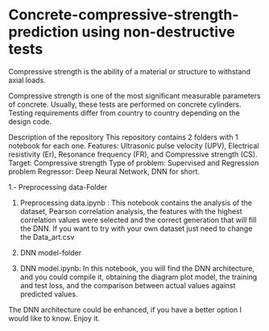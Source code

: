 # Concrete-compressive-strength-prediction using non-destructive tests

Compressive strength is the ability of a material or structure to withstand axial loads.

Compressive strength is one of the most significant measurable parameters of concrete. Usually, these tests are performed on concrete cylinders. Testing requirements differ from country to country depending on the design code.

Description of the repository
This repository contains 2 folders with 1 notebook for each one.
Features: Ultrasonic pulse velocity (UPV), Electrical resistivity (Er), Resonance frequency (FR), and Compressive strength (CS).
Target: Compressive strength
Type of problem: Supervised and Regression problem
Regressor: Deep Neural Network, DNN for short.

1.- Preprocessing data-Folder
1. Preprocessing data.ipynb : This notebook contains the analysis of the dataset, Pearson correlation analysis, the features with the highest correlation values were selected and the correct generation that will fill the DNN.
If you want to try with your own dataset just need to change the Data_art.csv

2. DNN model-folder
2. DNN model.ipynb: In this notebook, you will find the DNN architecture, and you could compile it, obtaining the diagram plot model, the training and test loss, and the comparison between actual values against predicted values.

The DNN architecture could be enhanced, if you have a better option I would like to know. Enjoy it. 

